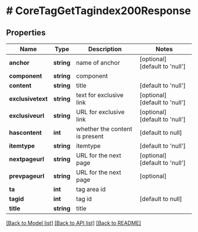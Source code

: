 # # CoreTagGetTagindex200Response

## Properties

Name | Type | Description | Notes
------------ | ------------- | ------------- | -------------
**anchor** | **string** | name of anchor | [optional] [default to 'null']
**component** | **string** | component |
**content** | **string** | title | [default to 'null']
**exclusivetext** | **string** | text for exclusive link | [optional] [default to 'null']
**exclusiveurl** | **string** | URL for exclusive link | [optional] [default to 'null']
**hascontent** | **int** | whether the content is present | [default to null]
**itemtype** | **string** | itemtype | [default to 'null']
**nextpageurl** | **string** | URL for the next page | [optional] [default to 'null']
**prevpageurl** | **string** | URL for the next page | [optional]
**ta** | **int** | tag area id |
**tagid** | **int** | tag id | [default to null]
**title** | **string** | title |

[[Back to Model list]](../../README.md#models) [[Back to API list]](../../README.md#endpoints) [[Back to README]](../../README.md)
